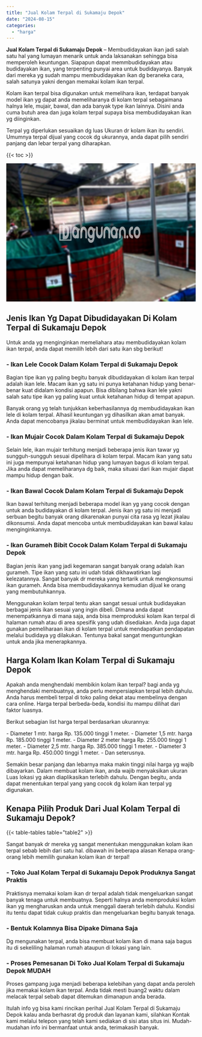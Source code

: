 ```yaml
---
title: "Jual Kolam Terpal di Sukamaju Depok"
date: "2024-08-15"
categories: 
  - "harga"
---
```


**Jual Kolam Terpal di Sukamaju Depok** – Membudidayakan ikan jadi salah satu hal yang lumayan menarik untuk anda laksanakan sehingga bisa memperoleh keuntungan. Siapapun dapat memmbudidayakan atau budidayakan ikan, yang terpenting punyai area untuk budidayanya. Banyak dari mereka yg sudah mampu membudidayakan ikan dg beraneka cara, salah satunya yakni dengan memakai kolam ikan terpal.

Kolam ikan terpal bisa digunakan untuk memelihara ikan, terdapat banyak model ikan yg dapat anda memeliharanya di kolam terpal sebagaimana halnya lele, mujair, bawal, dan ada banyak type ikan lainnya. Disini anda cuma butuh area dan juga kolam terpal supaya bisa membudidayakan ikan yg diinginkan.

Terpal yg diperlukan sesuaikan dg luas Ukuran dr kolam ikan itu sendiri. Umumnya terpal dijual yang cocok dg ukurannya, anda dapat pilih sendiri panjang dan lebar terpal yang diharapkan.

{{< toc >}}

![Jual Kolam Terpal di Sukamaju Depok](/images/jual-kolam-terpal-44.png)

## Jenis Ikan Yg Dapat Dibudidayakan Di Kolam Terpal di Sukamaju Depok

Untuk anda yg menginginkan memeliahara atau membudidayakan kolam ikan terpal, anda dapat memilih lebih dari satu ikan sbg berikut!

### \- Ikan Lele Cocok Dalam Kolam Terpal di Sukamaju Depok

Bagian tipe ikan yg paling begitu banyak dibudidayakan di kolam ikan terpal adalah ikan lele. Macam ikan yg satu ini punya ketahanan hidup yang benar-benar kuat didalam kondisi apapun. Bisa dibilang bahwa ikan lele yakni salah satu tipe ikan yg paling kuat untuk ketahanan hidup di tempat apapun.

Banyak orang yg telah tunjukkan keberhasilannya dg membudidayakan ikan lele di kolam terpal. Alhasil keuntungan yg dihasilkan akan amat banyak. Anda dapat mencobanya jikalau berminat untuk membudidayakan ikan lele.

### \- Ikan Mujair Cocok Dalam Kolam Terpal di Sukamaju Depok

Selain lele, ikan mujair terhitung menjadi beberapa jenis ikan tawar yg sungguh-sungguh sesuai dipelihara di kolam terpal. Macam ikan yang satu ini juga mempunyai ketahanan hidup yang lumayan bagus di kolam terpal. Jika anda dapat memeliharanya dg baik, maka situasi dari ikan mujair dapat mampu hidup dengan baik.

### \- Ikan Bawal Cocok Dalam Kolam Terpal di Sukamaju Depok

Ikan bawal terhitung menjadi beberapa model ikan yg yang cocok dengan untuk anda budidayakan di kolam terpal. Jenis ikan yg satu ini menjadi serbuan begitu banyak orang dikarenakan punyai cita rasa yg lezat jikalau dikonsumsi. Anda dapat mencoba untuk membudidayakan kan bawal kalau menginginkannya.

### \- Ikan Gurameh Bibit Cocok Dalam Kolam Terpal di Sukamaju Depok

Bagian jenis ikan yang jadi kegemaran sangat banyak orang adalah ikan gurameh. Tipe ikan yang satu ini udah tidak dikhawatirkan lagi kelezatannya. Sangat banyak dr mereka yang tertarik untuk mengkonsumsi ikan gurameh. Anda bisa membudidayakannya kemudian dijual ke orang yang membutuhkannya.

Menggunakan kolam terpal tentu akan sangat sesuai untuk budidayakan berbagai jenis ikan sesuai yang ingin dibeli. Dimana anda dapat menempatkannya di mana saja, anda bisa memproduksi kolam ikan terpal di halaman rumah atau di area spesifik yang udah disediakan. Anda juga dapat gunakan pemeliharaan ikan di kolam terpal untuk mendapatkan pendapatan melalui budidaya yg dilakukan. Tentunya bakal sangat menguntungkan untuk anda jika menerapkannya.

## Harga Kolam Ikan Kolam Terpal di Sukamaju Depok

Apakah anda menghendaki membikin kolam ikan terpal? bagi anda yg menghendaki membuatnya, anda perlu mempersiapkan terpal lebih dahulu. Anda harus membeli terpal di toko paling dekat atau membelinya dengan cara online. Harga terpal berbeda-beda, kondisi itu mampu dilihat dari faktor luasnya.

Berikut sebagian list harga terpal berdasarkan ukurannya:

\- Diameter 1 mtr. harga Rp. 135.000 tinggi 1 meter. - Diameter 1,5 mtr. harga Rp. 185.000 tinggi 1 meter. - Diameter 2 meter harga Rp. 255.000 tinggi 1 meter. - Diameter 2,5 mtr. harga Rp. 385.000 tinggi 1 meter. - Diameter 3 mtr. harga Rp. 450.000 tinggi 1 meter. - Dan seterusnya.

Semakin besar panjang dan lebarnya maka makin tinggi nilai harga yg wajib dibayarkan. Dalam membuat kolam ikan, anda wajib menyaksikan ukuran Luas lokasi yg akan diaplikasikan terlebih dahulu. Dengan begitu, anda dapat menentukan terpal yang yang cocok dg kolam ikan terpal yg digunakan.

## Kenapa Pilih Produk Dari Jual Kolam Terpal di Sukamaju Depok?

{{< table-tables table="table2" >}}

Sangat banyak dr mereka yg sangat menentukan menggunakan kolam ikan terpal sebab lebih dari satu hal. dibawah ini beberapa alasan Kenapa orang-orang lebih memilih gunakan kolam ikan dr terpal!

### \- Toko Jual Kolam Terpal di Sukamaju Depok Produknya Sangat Praktis

Praktisnya memakai kolam ikan dr terpal adalah tidak mengeluarkan sangat banyak tenaga untuk membuatnya. Seperti halnya anda memproduksi kolam ikan yg mengharuskan anda untuk menggali daerah terlebih dahulu. Kondisi itu tentu dapat tidak cukup praktis dan mengeluarkan begitu banyak tenaga.

### \- Bentuk Kolamnya Bisa Dipake Dimana Saja

Dg mengunakan terpal, anda bisa membuat kolam ikan di mana saja bagus itu di sekeliling halaman rumah ataupun di lokasi yang lain.

### \- Proses Pemesanan Di Toko Jual Kolam Terpal di Sukamaju Depok MUDAH

Proses gampang juga menjadi beberapa kelebihan yang dapat anda peroleh jika memakai kolam ikan terpal. Anda tidak mesti buang2 waktu dalam melacak terpal sebab dapat ditemukan dimanapun anda berada.

Itulah info yg bisa kami rincikan perihal Jual Kolam Terpal di Sukamaju Depok kalau anda berhasrat dg produk dan layanan kami, silahkan Kontak kami melalui telepon yang telah kami sediakan di sisi atas situs ini. Mudah-mudahan info ini bermanfaat untuk anda, terimakasih banyak.
